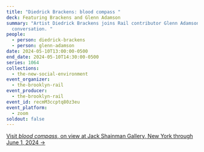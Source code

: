 ```yaml
---
title: "Diedrick Brackens: blood compass "
deck: Featuring Brackens and Glenn Adamson
summary: "Artist Diedrick Brackens joins Rail contributor Glenn Adamson for a
  conversation. "
people:
  - person: diedrick-brackens
  - person: glenn-adamson
date: 2024-05-10T13:00:00-0500
end_date: 2024-05-10T14:30:00-0500
series: 1064
collections:
  - the-new-social-environment
event_organizer:
  - the-brooklyn-rail
event_producer:
  - the-brooklyn-rail
event_id: recmM3ccptq80z3eu
event_platform:
  - zoom
soldout: false
---
```

[V﻿isit *blood compass*, on view at Jack Shainman Gallery, New York through June 1, 2024 →](https://jackshainman.com/exhibitions/diedrick_brackens8)